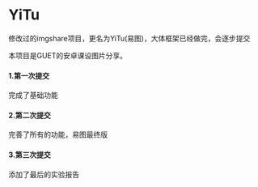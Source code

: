 # YiTu
修改过的imgshare项目，更名为YiTu(易图)，大体框架已经做完，会逐步提交

本项目是GUET的安卓课设图片分享。

#### 1.第一次提交
完成了基础功能

#### 2.第二次提交
完善了所有的功能，易图最终版

#### 3.第三次提交
添加了最后的实验报告
